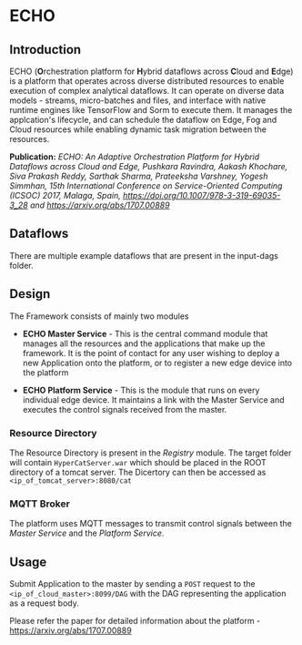 # ECHO

## Introduction

ECHO (**O**rchestration platform for **H**ybrid dataflows across **C**loud and **E**dge) is a platform that operates across diverse distributed resources to enable execution of complex analytical dataflows. It can operate on diverse data models - streams, micro-batches and files, and interface with native runtime engines like TensorFlow and Sorm to execute them. It manages the applcation's lifecycle, and can schedule the dataflow on Edge, Fog and Cloud resources while enabling dynamic task migration between the resources. 

**Publication:** *ECHO: An Adaptive Orchestration Platform for Hybrid Dataflows across Cloud and Edge, Pushkara Ravindra, Aakash Khochare, Siva Prakash Reddy, Sarthak Sharma, Prateeksha Varshney, Yogesh Simmhan, 15th International Conference on Service-Oriented Computing (ICSOC) 2017, Malaga, Spain, https://doi.org/10.1007/978-3-319-69035-3_28 and https://arxiv.org/abs/1707.00889*

## Dataflows

<!--- Add example dataflows here? wait, there are examples in the thingy itself. -->
There are multiple example dataflows that are present in the input-dags folder.

## Design

The Framework consists of mainly two modules

* **ECHO Master Service** - This is the central command module that manages all the resources and the applications that make up the framework. It is the point of contact for any user wishing to deploy a new Application onto the platform, or to register a new edge device into the platform

* **ECHO Platform Service** - This is the module that runs on every individual edge device. It maintains a link with the Master Service and executes the control signals received from the master.

### Resource Directory

The Resource Directory is present in the *Registry* module. The target folder will contain `HyperCatServer.war` which should be placed in the ROOT directory of a tomcat server. The Dicertory can then be accessed as `<ip_of_tomcat_server>:8080/cat`
	
### MQTT Broker

The platform uses MQTT messages to transmit control signals between the *Master Service* and the *Platform Service*.


## Usage

Submit Application to the master by sending a `POST` request to the `<ip_of_cloud_master>:8099/DAG` with the DAG representing the application as a request body.

Please refer the paper for detailed information about the platform - https://arxiv.org/abs/1707.00889

